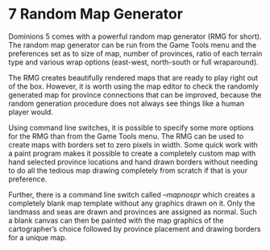 7 Random Map Generator
======================

Dominions 5 comes with a powerful random map generator (RMG for short). The random map generator can be run from the Game Tools menu and the preferences set as to size of map, number of provinces, ratio of each terrain type and various wrap options (east-west, north-south or full wraparound).

The RMG creates beautifully rendered maps that are ready to play right out of the box. However, it is worth using the map editor to check the randomly generated map for province connections that can be improved, because the random generation procedure does not always see things like a human player would.

Using command line switches, it is possible to specify some more options for the RMG than from the Game Tools menu. The RMG can be used to create maps with borders set to zero pixels in width. Some quick work with a paint program makes it possible to create a completely custom map with hand selected province locations and hand drawn borders without needing to do all the tedious map drawing completely from scratch if that is your preference.

Further, there is a command line switch called _–mapnospr_ which creates a completely blank map template without any graphics drawn on it. Only the landmass and seas are drawn and provinces are assigned as normal. Such a blank canvas can then be painted with the map graphics of the cartographer’s choice followed by province placement and drawing borders for a unique map.

